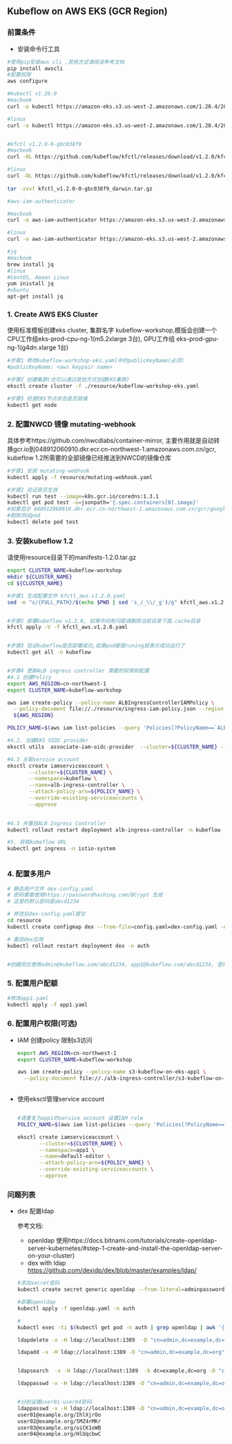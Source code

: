 ## Kubeflow on AWS EKS (GCR Region)

### 前置条件

* 安装命令行工具

```bash
#使用pip安装aws cli ,其他方式请阅读参考文档
pip install awscli
#配置权限
aws configure

#kubectl v1.20.0
#macbook
curl -o kubectl https://amazon-eks.s3.us-west-2.amazonaws.com/1.20.4/2021-04-12/bin/darwin/amd64/kubectl

#linux
curl -o kubectl https://amazon-eks.s3.us-west-2.amazonaws.com/1.20.4/2021-04-12/bin/linux/amd64/kubectl


#kfctl v1.2.0-0-gbc038f9
#macbook
curl -OL https://github.com/kubeflow/kfctl/releases/download/v1.2.0/kfctl_v1.2.0-0-gbc038f9_darwin.tar.gz

#linux 
curl -OL https://github.com/kubeflow/kfctl/releases/download/v1.2.0/kfctl_v1.2.0-0-gbc038f9_linux.tar.gz
 
tar -zxvf kfctl_v1.2.0-0-gbc038f9_darwin.tar.gz

#aws-iam-authenticator

#macbook
curl -o aws-iam-authenticator https://amazon-eks.s3.us-west-2.amazonaws.com/1.18.9/2020-11-02/bin/darwin/amd64/aws-iam-authenticator

#linux
curl -o aws-iam-authenticator https://amazon-eks.s3.us-west-2.amazonaws.com/1.18.9/2020-11-02/bin/linux/amd64/aws-iam-authenticator

#jq 
#macbook
brew install jq
#linux 
#CentOS, Amaon Linux
yum inistall jq
#ubuntu
apt-get install jq

```



### 1. Create AWS EKS Cluster

使用标准模板创建eks cluster,  集群名字 kubeflow-workshop,模版会创建一个CPU工作组eks-prod-cpu-ng-1(m5.2xlarge 3台), GPU工作组 eks-prod-gpu-ng-1(g4dn.xlarge 1台)

```bash
#步骤1 修改kubeflow-workshop-eks.yaml中的publicKeyName(必须)
#publicKeyName: <aws keypair name> 

#步骤2 创建集群(也可以通过其他方式创建EKS集群)
eksctl create cluster -f ./resource/kubeflow-workshop-eks.yaml

#步骤3 检查EKS节点状态是否就绪
kubectl get node 

```

### 2. 配置NWCD 镜像 mutating-webhook

具体参考https://github.com/nwcdlabs/container-mirror, 主要作用就是自动转换gcr.io到048912060910.dkr.ecr.cn-northwest-1.amazonaws.com.cn/gcr, kubeflow 1.2所需要的全部镜像已经推送到NWCD的镜像仓库

```bash
#步骤1 安装 mutating-webhook
kubectl apply -f resource/mutating-webhook.yaml

#步骤2 验证是否生效
kubectl run test --image=k8s.gcr.io/coredns:1.3.1
kubectl get pod test -o=jsonpath='{.spec.containers[0].image}'
#如果显示 048912060910.dkr.ecr.cn-northwest-1.amazonaws.com.cn/gcr/google_containers/coredns:1.3.1 表示mutating-webhook 工作正常
#删除测试pod
kubectl delete pod test


```

### 3. 安装kubeflow 1.2

请使用resource目录下的manifests-1.2.0.tar.gz

```bash
export CLUSTER_NAME=kubeflow-workshop
mkdir ${CLUSTER_NAME}
cd ${CLUSTER_NAME}

#步骤1 生成配置文件 kfctl_aws.v1.2.0.yaml 
sed -e "s/{FULL_PATH}/$(echo $PWD | sed 's_/_\\/_g')/g" kfctl_aws.v1.2.0.yaml.tpl > kfctl_aws.v1.2.0.yaml


#步骤2 部署kubeflow v1.2.0, 如果中间有问题请删除当前目录下面.cache目录
kfctl apply -V -f kfctl_aws.v1.2.0.yaml


#步骤3 验证kubeflow是否部署成功,如果pod都是runing就表示成功运行了
kubectl get all -n kubeflow


#步骤4 更新ALB ingress controller 需要的权限和配置
#4.1 创建Policy
export AWS_REGION=cn-northwest-1
export CLUSTER_NAME=kubeflow-workshop

aws iam create-policy --policy-name ALBIngressControllerIAMPolicy \
  --policy-document file://./resource/ingress-iam-policy.json --region 
  ${AWS_REGION}

POLICY_NAME=$(aws iam list-policies --query 'Policies[?PolicyName==`ALBIngressControllerIAMPolicy`].Arn' --output text --region ${AWS_REGION})

#4.2. 创建EKS OIDC provider
eksctl utils  associate-iam-oidc-provider  --cluster=${CLUSTER_NAME} --approve

#4.3 关联service account 
eksctl create iamserviceaccount \
       --cluster=${CLUSTER_NAME} \
       --namespace=kubeflow \
       --name=alb-ingress-controller \
       --attach-policy-arn=${POLICY_NAME} \
       --override-existing-serviceaccounts \
       --approve
       

#4.3 并重启ALB Ingress Controller
kubectl rollout restart deployment alb-ingress-controller -n kubeflow

#5. 获取kubeflow URL
kubectl get ingress -n istio-system



```



### 4. 配置多用户

```bash
# 静态用户文件 dex-config.yaml
# 密码需要使用https://passwordhashing.com/BCrypt 生成
# 这里的默认密码是abcd1234

# 修改后dex-config.yaml提交
cd resource
kubectl create configmap dex --from-file=config.yaml=dex-config.yaml -n auth --dry-run -oyaml | kubectl apply -f -

# 重启dex应用
kubectl rollout restart deployment dex -n auth


#创建完后使用admin@kubeflow.com/abcd1234, app1@kubeflow.com/abcd1234, 登陆会自动创建namespace
```

### 5. 配置用户配额

```bash
#修改app1.yaml
kubectl apply -f app1.yaml
```



### 6. 配置用户权限(可选)

* IAM 创建policy 限制s3访问

  ```bash
  export AWS_REGION=cn-northwest-1
  export CLUSTER_NAME=kubeflow-workshop
  
  aws iam create-policy --policy-name s3-kubeflow-on-eks-app1 \
    --policy-document file://./alb-ingress-controller/s3-kubeflow-on-eks-app1.json --region ${AWS_REGION}
    
  ```
  
* 使用eksctl管理service account

  ```bash
  
  #请重复为app1的service account 设置IAM role
  POLICY_NAME=$(aws iam list-policies --query 'Policies[?PolicyName==`s3-kubeflow-on-eks-app1`].Arn' --output text --region ${AWS_REGION})
  
  eksctl create iamserviceaccount \
         --cluster=${CLUSTER_NAME} \
         --namespace=app1 \
         --name=default-editor \
         --attach-policy-arn=${POLICY_NAME} \
         --override-existing-serviceaccounts \
         --approve
  ```

  


### 问题列表

* dex 配置ldap 

  参考文档:

  * openldap 使用https://docs.bitnami.com/tutorials/create-openldap-server-kubernetes/#step-1-create-and-install-the-openldap-server-on-your-cluster)
  * dex with ldap https://github.com/dexidp/dex/blob/master/examples/ldap/

  

  ```bash
  #添加secret密码
  kubectl create secret generic openldap --from-literal=adminpassword=adminpassword --from-literal=users=user01 --from-literal=passwords=password01
  
  #部署openldap
  kubectl apply -f openldap.yaml -n auth
  
  #
  kubectl exec -ti $(kubectl get pod -n auth | grep openldap | awk '{print $1}') -n auth -- bash 
  
  ldapdelete -x -H ldap://localhost:1389  -D "cn=admin,dc=example,dc=org" -w adminpassword  "cn=user01,ou=users,dc=example,dc=org"
  
  ldapadd -x -H ldap://localhost:1389 -D "cn=admin,dc=example,dc=org" -w adminpassword -f users.ldif
  
  
  ldapsearch  -x -H ldap://localhost:1389  -b dc=example,dc=org -D "cn=admin,dc=example,dc=org" -w adminpassword
  
  ldappasswd -x -H ldap://localhost:1389 -D "cn=admin,dc=example,dc=org" -w adminpassword  "cn=user01,ou=users,dc=example,dc=org"
  
  
  #分别设置user01-user04密码
  ldappasswd -x -H ldap://localhost:1389 -D "cn=admin,dc=example,dc=org" -w admin  "cn=user01,ou=users,dc=example,dc=org"
  user01@example.org/IhlXjrOo
  user02@example.org/5MZ4rMKr
  user03@example.org/oiCK1oWB
  user04@example.org/HlUqcbwC
  
  ```



  

